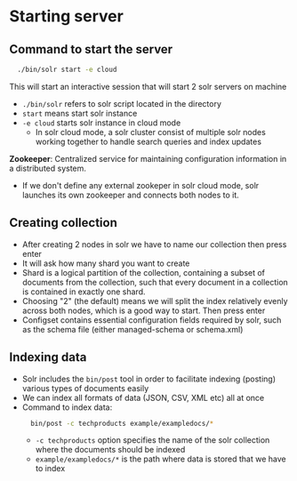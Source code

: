 # Starting server
## Command to start the server
  ```bash
    ./bin/solr start -e cloud
  ```
This will start an interactive session that will start 2 solr servers on machine

- `./bin/solr` refers to solr script located in the directory
- `start` means start solr instance
- `-e cloud` starts solr instance in cloud mode
  - In solr cloud mode, a solr cluster consist of multiple solr nodes working together to handle search queries and index updates

**Zookeeper**: Centralized service for maintaining configuration information in a distributed system.
- If we don't define any external zookeper in solr cloud mode, solr launches its own zookeeper and connects both nodes to it.

## Creating collection
- After creating 2 nodes in solr we have to name our collection then press enter
- It will ask how many shard you want to create
- Shard is a logical partition of the collection, containing a subset of documents from the collection, such that every document in a collection is contained in exactly one shard.
- Choosing "2" (the default) means we will split the index relatively evenly across both nodes, which is a good way to start. Then press enter
- Configset contains essential configuration fields required by solr, such as the schema file (either managed-schema or schema.xml)

## Indexing data
- Solr includes the `bin/post` tool in order to facilitate indexing (posting) various types of documents easily
- We can index all formats of data (JSON, CSV, XML etc) all at once
- Command to index data:
  ```bash
    bin/post -c techproducts example/exampledocs/*
  ```
  - `-c techproducts` option specifies the name of the solr collection where the documents should be indexed
  - `example/exampledocs/*` is the path where data is stored that we have to index
